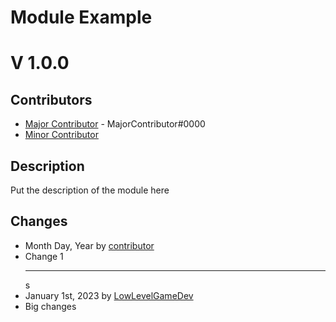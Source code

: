 <h1>Module Example</h1>
<h1>V 1.0.0</h1>

<!-- Major Contributors are people who actively push to this module or make big changes -->
<h2>Contributors</h2>
<ul>
  <li><a href="https://example.com">Major Contributor</a> - MajorContributor#0000</li>
  <li><a href="https://example.com">Minor Contributor</a></li>
</ul>

<h2>Description</h2>
<p>Put the description of the module here</p>

<h2>Changes</h2>
<ul>
    <li>Month Day, Year by <a href="https://example.com">contributor</a></li>
    <li>Change 1</li>
<hr>s
    <!-- Example Data -->
    <li>January 1st, 2023 by <a href="https://github.com/meemknight">LowLevelGameDev</a></li>
    <li>Big changes</li>
</ul>